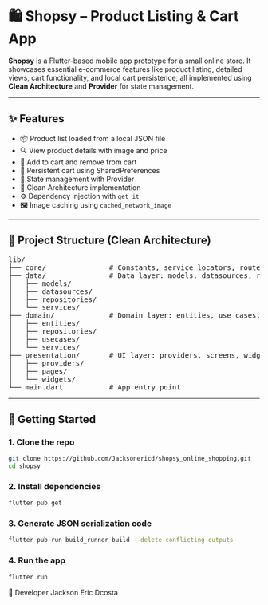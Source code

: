 # 🛍️ Shopsy – Product Listing & Cart App

**Shopsy** is a Flutter-based mobile app prototype for a small online store. It showcases essential e-commerce features like product listing, detailed views, cart functionality, and local cart persistence, all implemented using **Clean Architecture** and **Provider** for state management.

---

## ✨ Features

- 📦 Product list loaded from a local JSON file
- 🔍 View product details with image and price
- 🛒 Add to cart and remove from cart
- 💾 Persistent cart using SharedPreferences
- 🧠 State management with Provider
- 🧱 Clean Architecture implementation
- ⚙️ Dependency injection with `get_it`
- 🖼️ Image caching using `cached_network_image`

---

## 📁 Project Structure (Clean Architecture)
<pre>
lib/
├── core/               # Constants, service locators, route configurations
├── data/               # Data layer: models, datasources, repository impl
│   ├── models/
│   ├── datasources/
│   ├── repositories/
│   └── services/
├── domain/             # Domain layer: entities, use cases, abstract repos
│   ├── entities/
│   ├── repositories/
│   ├── usecases/
│   └── services/
├── presentation/       # UI layer: providers, screens, widgets
│   ├── providers/
│   ├── pages/
│   └── widgets/
└── main.dart           # App entry point
</pre>

---

## 🔧 Getting Started

### 1. Clone the repo
```bash
git clone https://github.com/Jacksonericd/shopsy_online_shopping.git
cd shopsy
```

### 2. Install dependencies
```bash
flutter pub get
```

### 3. Generate JSON serialization code
```bash
flutter pub run build_runner build --delete-conflicting-outputs
```

### 4. Run the app
```bash
flutter run
```

👤 Developer
Jackson Eric Dcosta